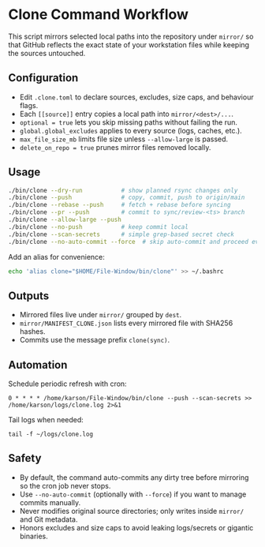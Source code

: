 # Clone Command Workflow

This script mirrors selected local paths into the repository under `mirror/` so that
GitHub reflects the exact state of your workstation files while keeping the sources
untouched.

## Configuration

- Edit `.clone.toml` to declare sources, excludes, size caps, and behaviour flags.
- Each `[[source]]` entry copies a local path into `mirror/<dest>/...`.
- `optional = true` lets you skip missing paths without failing the run.
- `global.global_excludes` applies to every source (logs, caches, etc.).
- `max_file_size_mb` limits file size unless `--allow-large` is passed.
- `delete_on_repo = true` prunes mirror files removed locally.

## Usage

```bash
./bin/clone --dry-run           # show planned rsync changes only
./bin/clone --push              # copy, commit, push to origin/main
./bin/clone --rebase --push     # fetch + rebase before syncing
./bin/clone --pr --push         # commit to sync/review-<ts> branch
./bin/clone --allow-large --push
./bin/clone --no-push           # keep commit local
./bin/clone --scan-secrets      # simple grep-based secret check
./bin/clone --no-auto-commit --force  # skip auto-commit and proceed even if tree is dirty
```

Add an alias for convenience:

```bash
echo 'alias clone="$HOME/File-Window/bin/clone"' >> ~/.bashrc
```

## Outputs

- Mirrored files live under `mirror/` grouped by `dest`.
- `mirror/MANIFEST_CLONE.json` lists every mirrored file with SHA256 hashes.
- Commits use the message prefix `clone(sync)`.

## Automation

Schedule periodic refresh with cron:

```
0 * * * * /home/karson/File-Window/bin/clone --push --scan-secrets >> /home/karson/logs/clone.log 2>&1
```

Tail logs when needed:

```
tail -f ~/logs/clone.log
```

## Safety

- By default, the command auto-commits any dirty tree before mirroring so the cron job never stops.
- Use `--no-auto-commit` (optionally with `--force`) if you want to manage commits manually.
- Never modifies original source directories; only writes inside `mirror/` and Git metadata.
- Honors excludes and size caps to avoid leaking logs/secrets or gigantic binaries.
